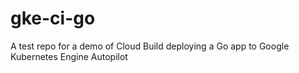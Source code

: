 # gke-ci-go
A test repo for a demo of Cloud Build deploying a Go app to Google Kubernetes Engine Autopilot

